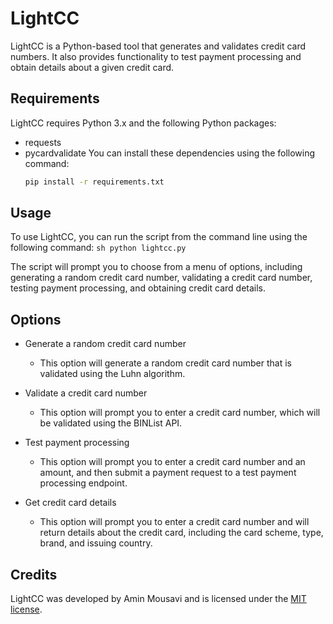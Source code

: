 # LightCC
LightCC is a Python-based tool that generates and validates credit card numbers. It also provides functionality to test payment processing and obtain details about a given credit card.

## Requirements
LightCC requires Python 3.x and the following Python packages:
- requests
- pycardvalidate
You can install these dependencies using the following command:
    ```sh
    pip install -r requirements.txt
    ```
    
## Usage
To use LightCC, you can run the script from the command line using the following command:
    ```sh
    python lightcc.py
    ```

The script will prompt you to choose from a menu of options, including generating a random credit card number, validating a credit card number, testing payment processing, and obtaining credit card details.

## Options
- Generate a random credit card number
  - This option will generate a random credit card number that is validated using the Luhn algorithm.


- Validate a credit card number
  - This option will prompt you to enter a credit card number, which will be validated using the BINList API.

- Test payment processing
  - This option will prompt you to enter a credit card number and an amount, and then submit a payment request to a test payment processing endpoint.

- Get credit card details
  - This option will prompt you to enter a credit card number and will return details about the credit card, including the card scheme, type, brand, and issuing country.

## Credits
LightCC was developed by Amin Mousavi and is licensed under the [MIT license](https://github.com/emenmousavi/LightCC/blob/main/README.md).
